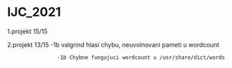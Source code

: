 # IJC_2021

1.projekt  	15/15 	

2.projekt	  13/15	  -1b valgrind hlasi chybu, neuvolnovani pameti u wordcount

                    -1b Chybne fungujuci wordcount u /usr/share/dict/words


